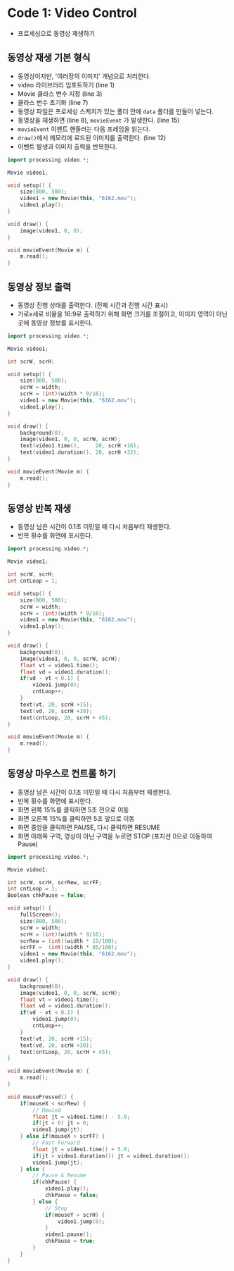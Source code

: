 # Code 1: Video Control

* 프로세싱으로 동영상 재생하기

## 동영상 재생 기본 형식

* 동영상이지만, '여러장의 이미지' 개념으로 처리한다.
* video 라이브러리 임포트하기 (line 1)
* Movie 클라스 변수 지정 (line 3)
* 클라스 변수 초기화 (line 7)
* 동영상 파일은 프로세싱 스케치가 있는 폴더 안에 `data` 폴더를 만들어 넣는다.
* 동영상을 재생하면 (line 8), `movieEvent` 가 발생한다. (line 15)
* `movieEvent` 이벤트 핸들러는 다음 프레임을 읽는다.
* `draw()`에서 메모리에 로드된 이미지를 출력한다. (line 12)
* 이벤트 발생과 이미지 출력을 반복한다.


```cpp title="p59_video1.pde" linenums="1" hl_lines="12"
import processing.video.*;

Movie video1;

void setup() {
    size(800, 500);
    video1 = new Movie(this, "6162.mov");
    video1.play();
}

void draw() {
    image(video1, 0, 0);
}

void movieEvent(Movie m) {
    m.read();
}

```

## 동영상 정보 출력

* 동영상 진행 상태를 출력한다. (전체 시간과 진행 시간 표시)
* 가로x세로 비율을 16:9로 출력하기 위해 화면 크기를 조절하고, 이미지 영역이 아닌 곳에 동영상 정보를 표시한다.

```cpp title="p59_video2.pde" linenums="1" hl_lines="16"
import processing.video.*;

Movie video1;

int scrW, scrH;

void setup() {
    size(800, 500);
    scrW = width;
    scrH = (int)(width * 9/16);
    video1 = new Movie(this, "6162.mov");
    video1.play();
}

void draw() {
    background(0);
    image(video1, 0, 0, scrW, scrH);
    text(video1.time(),     20, scrH +16);
    text(video1.duration(), 20, scrH +32);
}

void movieEvent(Movie m) {
    m.read();
}

```

## 동영상 반복 재생

* 동영상 남은 시간이 0.1초 미민일 때 다시 처음부터 재생한다.
* 반복 횟수를 화면에 표시한다.

```cpp title="p59_video3.pde" linenums="1" hl_lines="21-24"
import processing.video.*;

Movie video1;

int scrW, scrH;
int cntLoop = 1;

void setup() {
    size(800, 500);
    scrW = width;
    scrH = (int)(width * 9/16);
    video1 = new Movie(this, "6162.mov");
    video1.play();
}

void draw() {
    background(0);
    image(video1, 0, 0, scrW, scrH);
    float vt = video1.time(); 
    float vd = video1.duration();
    if(vd - vt < 0.1) {
        video1.jump(0);
        cntLoop++;
    }
    text(vt, 20, scrH +15);
    text(vd, 20, scrH +30);
    text(cntLoop, 20, scrH + 45);
}

void movieEvent(Movie m) {
    m.read();
}

```


## 동영상 마우스로 컨트롤 하기

* 동영상 남은 시간이 0.1초 미민일 때 다시 처음부터 재생한다.
* 반복 횟수를 화면에 표시한다.
* 화면 왼쪽 15%를 클릭하면 5초 전으로 이동
* 화면 오른쪽 15%를 클릭하면 5초 앞으로 이동
* 화면 중앙을 클릭하면 PAUSE, 다시 클릭하면 RESUME
* 화면 아래쪽 구역, 영상이 아닌 구역을 누르면 STOP (포지션 0으로 이동하여 Pause)

```cpp title="p59_video4.pde" linenums="1" hl_lines="13-15"
import processing.video.*;

Movie video1;

int scrW, scrH, scrRew, scrFF;
int cntLoop = 1;
Boolean chkPause = false; 

void setup() {
    fullScreen();
    size(800, 500);
    scrW = width;
    scrH = (int)(width * 9/16);
    scrRew = (int)(width * 15/100);
    scrFF =  (int)(width * 85/100);
    video1 = new Movie(this, "6162.mov");
    video1.play();
}

void draw() {
    background(0);
    image(video1, 0, 0, scrW, scrH);
    float vt = video1.time(); 
    float vd = video1.duration();
    if(vd - vt < 0.1) {
        video1.jump(0);
        cntLoop++;
    }
    text(vt, 20, scrH +15);
    text(vd, 20, scrH +30);
    text(cntLoop, 20, scrH + 45);
}

void movieEvent(Movie m) {
    m.read();
}

void mousePressed() {
    if(mouseX < scrRew) {
        // Rewind
        float jt = video1.time() - 5.0;
        if(jt < 0) jt = 0;
        video1.jump(jt);
    } else if(mouseX > scrFF) {
        // Fast Forward
        float jt = video1.time() + 5.0;
        if(jt > video1.duration()) jt = video1.duration();
        video1.jump(jt);
    } else {
        // Pause & Resume
        if(chkPause) {
            video1.play();
            chkPause = false;
        } else {
            // Stop
            if(mouseY > scrH) {
                video1.jump(0);
            }
            video1.pause();
            chkPause = true;
        }
    }
}
```